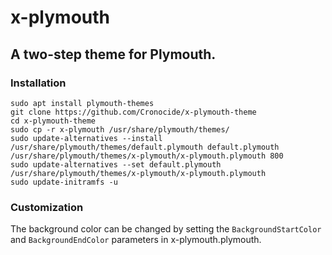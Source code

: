 # x-plymouth

## A two-step theme for Plymouth.

### Installation

```
sudo apt install plymouth-themes
git clone https://github.com/Cronocide/x-plymouth-theme
cd x-plymouth-theme
sudo cp -r x-plymouth /usr/share/plymouth/themes/
sudo update-alternatives --install /usr/share/plymouth/themes/default.plymouth default.plymouth /usr/share/plymouth/themes/x-plymouth/x-plymouth.plymouth 800
sudo update-alternatives --set default.plymouth /usr/share/plymouth/themes/x-plymouth/x-plymouth.plymouth
sudo update-initramfs -u
```

### Customization

The background color can be changed by setting the `BackgroundStartColor` and `BackgroundEndColor` parameters in x-plymouth.plymouth.
